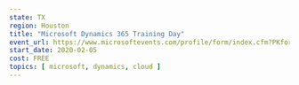 ```yaml
---
state: TX
region: Houston
title: "Microsoft Dynamics 365 Training Day"
event_url: https://www.microsoftevents.com/profile/form/index.cfm?PKformID=0x8528968abcd
start_date: 2020-02-05
cost: FREE
topics: [ microsoft, dynamics, cloud ]
---
```

